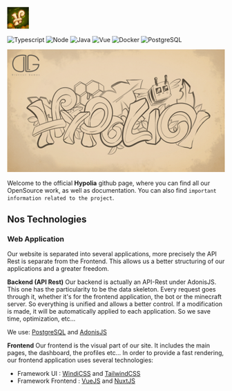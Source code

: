 <img height="50" src="https://github.com/Hypolia/.github/blob/main/icon.png" alt="Hypolia Icon" />

![Typescript](https://img.shields.io/badge/TypeScript-007ACC?style=for-the-badge&logo=typescript&logoColor=white)
![Node](https://img.shields.io/badge/Node.js-339933?style=for-the-badge&logo=nodedotjs&logoColor=white)
![Java](https://img.shields.io/badge/Java-ED8B00?style=for-the-badge&logo=java&logoColor=white)
![Vue](https://img.shields.io/badge/Vue.js-35495E?style=for-the-badge&logo=vue.js&logoColor=4FC08D)
![Docker](https://img.shields.io/badge/Docker-2CA5E0?style=for-the-badge&logo=docker&logoColor=white)
![PostgreSQL](https://img.shields.io/badge/PostgreSQL-316192?style=for-the-badge&logo=postgresql&logoColor=white)

![Hypolia Banner](https://github.com/Hypolia/.github/blob/main/Croquis.png)

Welcome to the official **Hypolia** github page, where you can find all our OpenSource work, as well as documentation.
You can also find `important information related to the project`.

## Nos Technologies

### Web Application
Our website is separated into several applications, more precisely the API Rest is separate from the Frontend. This allows us a better structuring of our applications and a greater freedom.

**__Backend (API Rest)__**
Our backend is actually an API-Rest under AdonisJS. This one has the particularity to be the data skeleton. Every request goes through it, whether it's for the frontend application, the bot or the minecraft server. So everything is unified and allows a better control. If a modification is made, it will be automatically applied to each application. So we save time, optimization, etc...

We use: [PostgreSQL](https://www.postgresql.org/) and [AdonisJS](https://adonisjs.com/)

**__Frontend__**
Our frontend is the visual part of our site. It includes the main pages, the dashboard, the profiles etc... In order to provide a fast rendering, our frontend application uses several technologies:
 - Framework UI : [WindiCSS](https://windicss.org/) and [TailwindCSS](https://tailwindcss.com/)
 - Framework Frontend : [VueJS](https://v3.vuejs.org/) and [NuxtJS](https://nuxtjs.org/)
